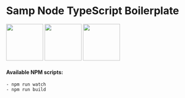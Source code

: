 # Samp Node TypeScript Boilerplate

<p float="left">
  <img src="https://i.imgur.com/dRTy0E8.jpg" width="100"/>
  <img src="https://i.imgur.com/ALhivZa.png" width="100"/>
  <img src="https://i.imgur.com/KDSczsH.png" width="100"/>
</p>

<h4>Available NPM scripts:</h4>

`- npm run watch`
<br/>
`- npm run build`
